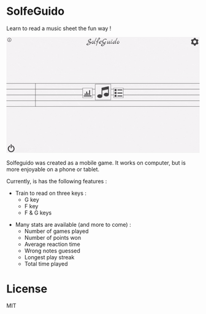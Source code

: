 # SolfeGuido

Learn to read a music sheet the fun way !

![InGame](examples/play.gif)

Solfeguido was created as a mobile game.
It works on computer, but is more enjoyable on a phone or tablet.

Currently, is has the following features :

- Train to read on three keys :
  - G key
  - F key
  - F & G keys

* Many stats are available (and more to come) :
  - Number of games played
  - Number of points won
  - Average reaction time
  - Wrong notes guessed
  - Longest play streak
  - Total time played

# License

MIT
